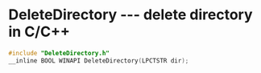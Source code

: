 # DeleteDirectory --- delete directory in C/C++

```c
#include "DeleteDirectory.h"
__inline BOOL WINAPI DeleteDirectory(LPCTSTR dir);
```
